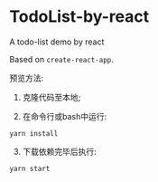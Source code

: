 # TodoList-by-react
A todo-list demo by react

Based on `create-react-app`.

预览方法:

1. 克隆代码至本地;

2. 在命令行或bash中运行: 
```
yarn install
```

3. 下载依赖完毕后执行:
```
yarn start
```